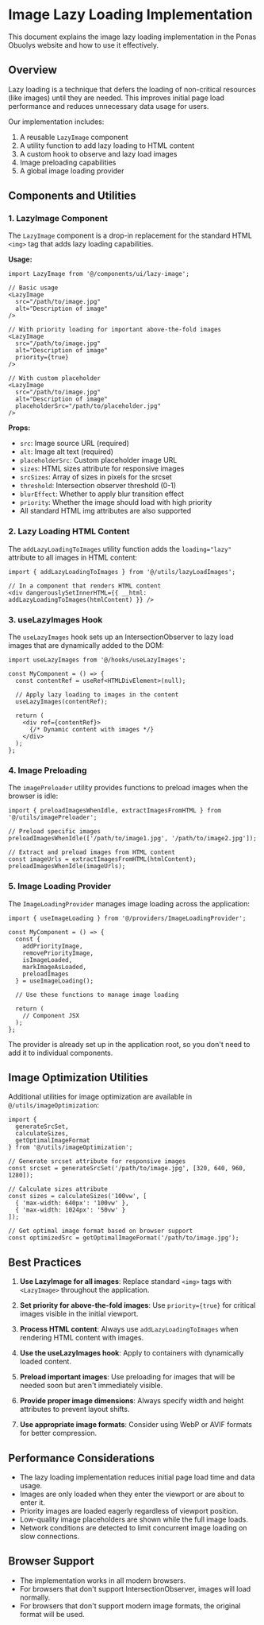 # Image Lazy Loading Implementation

This document explains the image lazy loading implementation in the Ponas Obuolys website and how to use it effectively.

## Overview

Lazy loading is a technique that defers the loading of non-critical resources (like images) until they are needed. This improves initial page load performance and reduces unnecessary data usage for users.

Our implementation includes:

1. A reusable `LazyImage` component
2. A utility function to add lazy loading to HTML content
3. A custom hook to observe and lazy load images
4. Image preloading capabilities
5. A global image loading provider

## Components and Utilities

### 1. LazyImage Component

The `LazyImage` component is a drop-in replacement for the standard HTML `<img>` tag that adds lazy loading capabilities.

**Usage:**

```tsx
import LazyImage from '@/components/ui/lazy-image';

// Basic usage
<LazyImage 
  src="/path/to/image.jpg" 
  alt="Description of image" 
/>

// With priority loading for important above-the-fold images
<LazyImage 
  src="/path/to/image.jpg" 
  alt="Description of image"
  priority={true}
/>

// With custom placeholder
<LazyImage 
  src="/path/to/image.jpg" 
  alt="Description of image"
  placeholderSrc="/path/to/placeholder.jpg"
/>
```

**Props:**

- `src`: Image source URL (required)
- `alt`: Image alt text (required)
- `placeholderSrc`: Custom placeholder image URL
- `sizes`: HTML sizes attribute for responsive images
- `srcSizes`: Array of sizes in pixels for the srcset
- `threshold`: Intersection observer threshold (0-1)
- `blurEffect`: Whether to apply blur transition effect
- `priority`: Whether the image should load with high priority
- All standard HTML img attributes are also supported

### 2. Lazy Loading HTML Content

The `addLazyLoadingToImages` utility function adds the `loading="lazy"` attribute to all images in HTML content:

```tsx
import { addLazyLoadingToImages } from '@/utils/lazyLoadImages';

// In a component that renders HTML content
<div dangerouslySetInnerHTML={{ __html: addLazyLoadingToImages(htmlContent) }} />
```

### 3. useLazyImages Hook

The `useLazyImages` hook sets up an IntersectionObserver to lazy load images that are dynamically added to the DOM:

```tsx
import useLazyImages from '@/hooks/useLazyImages';

const MyComponent = () => {
  const contentRef = useRef<HTMLDivElement>(null);
  
  // Apply lazy loading to images in the content
  useLazyImages(contentRef);
  
  return (
    <div ref={contentRef}>
      {/* Dynamic content with images */}
    </div>
  );
};
```

### 4. Image Preloading

The `imagePreloader` utility provides functions to preload images when the browser is idle:

```tsx
import { preloadImagesWhenIdle, extractImagesFromHTML } from '@/utils/imagePreloader';

// Preload specific images
preloadImagesWhenIdle(['/path/to/image1.jpg', '/path/to/image2.jpg']);

// Extract and preload images from HTML content
const imageUrls = extractImagesFromHTML(htmlContent);
preloadImagesWhenIdle(imageUrls);
```

### 5. Image Loading Provider

The `ImageLoadingProvider` manages image loading across the application:

```tsx
import { useImageLoading } from '@/providers/ImageLoadingProvider';

const MyComponent = () => {
  const { 
    addPriorityImage, 
    removePriorityImage, 
    isImageLoaded, 
    markImageAsLoaded,
    preloadImages
  } = useImageLoading();
  
  // Use these functions to manage image loading
  
  return (
    // Component JSX
  );
};
```

The provider is already set up in the application root, so you don't need to add it to individual components.

## Image Optimization Utilities

Additional utilities for image optimization are available in `@/utils/imageOptimization`:

```tsx
import { 
  generateSrcSet, 
  calculateSizes, 
  getOptimalImageFormat 
} from '@/utils/imageOptimization';

// Generate srcset attribute for responsive images
const srcset = generateSrcSet('/path/to/image.jpg', [320, 640, 960, 1280]);

// Calculate sizes attribute
const sizes = calculateSizes('100vw', [
  { 'max-width: 640px': '100vw' },
  { 'max-width: 1024px': '50vw' }
]);

// Get optimal image format based on browser support
const optimizedSrc = getOptimalImageFormat('/path/to/image.jpg');
```

## Best Practices

1. **Use LazyImage for all images**: Replace standard `<img>` tags with `<LazyImage>` throughout the application.

2. **Set priority for above-the-fold images**: Use `priority={true}` for critical images visible in the initial viewport.

3. **Process HTML content**: Always use `addLazyLoadingToImages` when rendering HTML content with images.

4. **Use the useLazyImages hook**: Apply to containers with dynamically loaded content.

5. **Preload important images**: Use preloading for images that will be needed soon but aren't immediately visible.

6. **Provide proper image dimensions**: Always specify width and height attributes to prevent layout shifts.

7. **Use appropriate image formats**: Consider using WebP or AVIF formats for better compression.

## Performance Considerations

- The lazy loading implementation reduces initial page load time and data usage.
- Images are only loaded when they enter the viewport or are about to enter it.
- Priority images are loaded eagerly regardless of viewport position.
- Low-quality image placeholders are shown while the full image loads.
- Network conditions are detected to limit concurrent image loading on slow connections.

## Browser Support

- The implementation works in all modern browsers.
- For browsers that don't support IntersectionObserver, images will load normally.
- For browsers that don't support modern image formats, the original format will be used.
